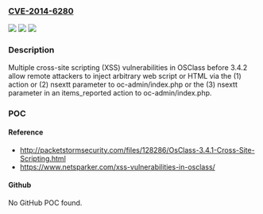 ### [CVE-2014-6280](https://cve.mitre.org/cgi-bin/cvename.cgi?name=CVE-2014-6280)
![](https://img.shields.io/static/v1?label=Product&message=n%2Fa&color=blue)
![](https://img.shields.io/static/v1?label=Version&message=n%2Fa&color=blue)
![](https://img.shields.io/static/v1?label=Vulnerability&message=n%2Fa&color=brighgreen)

### Description

Multiple cross-site scripting (XSS) vulnerabilities in OSClass before 3.4.2 allow remote attackers to inject arbitrary web script or HTML via the (1) action or (2) nsextt parameter to oc-admin/index.php or the (3) nsextt parameter in an items_reported action to oc-admin/index.php.

### POC

#### Reference
- http://packetstormsecurity.com/files/128286/OsClass-3.4.1-Cross-Site-Scripting.html
- https://www.netsparker.com/xss-vulnerabilities-in-osclass/

#### Github
No GitHub POC found.

